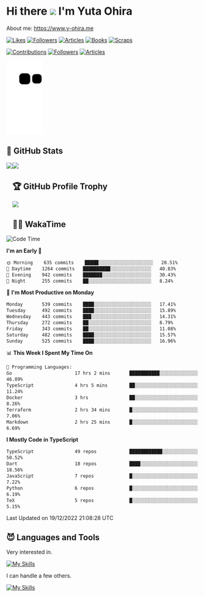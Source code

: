 # Hi there <img width="35" src="https://user-images.githubusercontent.com/50891407/148686885-0fefeb76-4cf6-473a-9e3e-889ce5513450.gif" /> I'm Yuta Ohira

About me: https://www.y-ohira.me

[![Likes](https://badgen.org/img/zenn/alesion/likes?style=for-the-badge)](https://zenn.dev/alesion)
[![Followers](https://badgen.org/img/zenn/alesion/followers?style=for-the-badge)](https://zenn.dev/alesion)
[![Articles](https://badgen.org/img/zenn/alesion/articles?style=for-the-badge)](https://zenn.dev/alesion)
[![Books](https://badgen.org/img/zenn/alesion/books?style=for-the-badge)](https://zenn.dev/alesion?tab=books)
[![Scraps](https://badgen.org/img/zenn/alesion/scraps?style=for-the-badge)](https://zenn.dev/alesion?tab=scraps)

[![Contributions](https://badgen.org/img/qiita/alesion30/contributions?style=for-the-badge)](https://qiita.com/alesion30)
[![Followers](https://badgen.org/img/qiita/alesion30/followers?style=for-the-badge)](https://qiita.com/alesion30)
[![Articles](https://badgen.org/img/qiita/alesion30/articles?style=for-the-badge)](https://qiita.com/alesion30)

<!-- <p align="left"> -->
  <!-- GitHub -->
<!--   <a href="https://github.com/alesion30/alesion30/">
    <img src="https://komarev.com/ghpvc/?username=alesion30" alt="alesion30" />
  </a>
  <a href="https://github.com/alesion30">
    <img height="20" src="https://img.shields.io/github/followers/alesion30?label=follow&logo=github&style=flat" />
  </a> -->
  <!-- Zenn -->
<!--   <a href="https://zenn.dev/alesion">
    <img src="https://zenn.badge.nikaera.com/s/alesion/likes?style=flat" alt="alesion likes" />
  </a>
  <a href="https://zenn.dev/alesion/articles">
    <img src="https://zenn.badge.nikaera.com/s/alesion/articles?style=flat" alt="alesion articles" />
  </a>
  <a href="https://zenn.dev/alesion/followers">
    <img src="https://zenn.badge.nikaera.com/s/alesion/followers?style=flat" alt="alesion followers" />
  </a>
  <a href="https://zenn.dev/alesion/books">
    <img src="https://zenn.badge.nikaera.com/s/alesion/books?style=flat" alt="alesion books" />
  </a>
  <a href="https://zenn.dev/alesion/scraps">
    <img src="https://zenn.badge.nikaera.com/s/alesion/scraps?style=flat" alt="alesion scraps" />
  </a> -->
  <!-- qiita -->
<!--   <a href="http://qiita.com/Alesion30">
    <img height="20" src="https://qiita-badge.apiapi.app/s/Alesion30/posts.svg" />
  </a>
    <img height="20" src="https://qiita-badge.apiapi.app/s/Alesion30/contributions.svg" />
  </a> -->
<!-- </p> -->


<!-- ## 🐍 Contribution -->

<img src="https://github.com/Alesion30/Alesion30/blob/output/github-contribution-grid-snake.svg" alt="GitHub Snake dark" />


## 💎 GitHub Stats

<div>
  <img height="170" align="left" src="https://github-readme-stats.vercel.app/api?username=Alesion30&count_private=true&show_icons=true&title_color=81A1C1&text_color=ECEFF4&bg_color=2E3440&icon_color=D8DEE9&border_radius=10" />
  <img height="170" src="https://github-readme-stats.vercel.app/api/top-langs/?username=Alesion30&langs_count=8&layout=compact&title_color=81A1C1&text_color=ECEFF4&bg_color=2E3440&icon_color=D8DEE9&border_radius=10" />
</div>


## 🏆 GitHub Profile Trophy

<img width="800" src="https://github-profile-trophy.vercel.app/?username=Alesion30&theme=nord&no-frame=true"/>


## 🧑‍💻 WakaTime

<!--START_SECTION:waka-->
![Code Time](http://img.shields.io/badge/Code%20Time-1%2C533%20hrs%2050%20mins-blue)

**I'm an Early 🐤** 

```text
🌞 Morning    635 commits    █████░░░░░░░░░░░░░░░░░░░░   20.51% 
🌆 Daytime    1264 commits   ██████████░░░░░░░░░░░░░░░   40.83% 
🌃 Evening    942 commits    ███████░░░░░░░░░░░░░░░░░░   30.43% 
🌙 Night      255 commits    ██░░░░░░░░░░░░░░░░░░░░░░░   8.24%

```
📅 **I'm Most Productive on Monday** 

```text
Monday       539 commits    ████░░░░░░░░░░░░░░░░░░░░░   17.41% 
Tuesday      492 commits    ████░░░░░░░░░░░░░░░░░░░░░   15.89% 
Wednesday    443 commits    ███░░░░░░░░░░░░░░░░░░░░░░   14.31% 
Thursday     272 commits    ██░░░░░░░░░░░░░░░░░░░░░░░   8.79% 
Friday       343 commits    ██░░░░░░░░░░░░░░░░░░░░░░░   11.08% 
Saturday     482 commits    ████░░░░░░░░░░░░░░░░░░░░░   15.57% 
Sunday       525 commits    ████░░░░░░░░░░░░░░░░░░░░░   16.96%

```


📊 **This Week I Spent My Time On** 

```text
💬 Programming Languages: 
Go                       17 hrs 2 mins       ███████████░░░░░░░░░░░░░░   46.89% 
TypeScript               4 hrs 5 mins        ██░░░░░░░░░░░░░░░░░░░░░░░   11.24% 
Docker                   3 hrs               ██░░░░░░░░░░░░░░░░░░░░░░░   8.26% 
Terraform                2 hrs 34 mins       █░░░░░░░░░░░░░░░░░░░░░░░░   7.06% 
Markdown                 2 hrs 25 mins       █░░░░░░░░░░░░░░░░░░░░░░░░   6.69%

```

**I Mostly Code in TypeScript** 

```text
TypeScript               49 repos            ████████████░░░░░░░░░░░░░   50.52% 
Dart                     18 repos            ████░░░░░░░░░░░░░░░░░░░░░   18.56% 
JavaScript               7 repos             █░░░░░░░░░░░░░░░░░░░░░░░░   7.22% 
Python                   6 repos             █░░░░░░░░░░░░░░░░░░░░░░░░   6.19% 
TeX                      5 repos             █░░░░░░░░░░░░░░░░░░░░░░░░   5.15%

```



 Last Updated on 19/12/2022 21:08:28 UTC
<!--END_SECTION:waka-->


## 😈 Languages and Tools

Very interested in.

[![My Skills](https://skillicons.dev/icons?i=react,nextjs,typescript,flutter,firebase)](https://skillicons.dev)

I can handle a few others.

[![My Skills](https://skillicons.dev/icons?i=javascript,vue,nuxt,redux,electron,express,nodejs,deno,dart,python,flask,php,laravel,wordpress,go,rust,html,css,sass,tailwind,bootstrap,webpack,supabase,aws,dynamodb,mysql,figma,xd,vscode,latex)](https://skillicons.dev)

